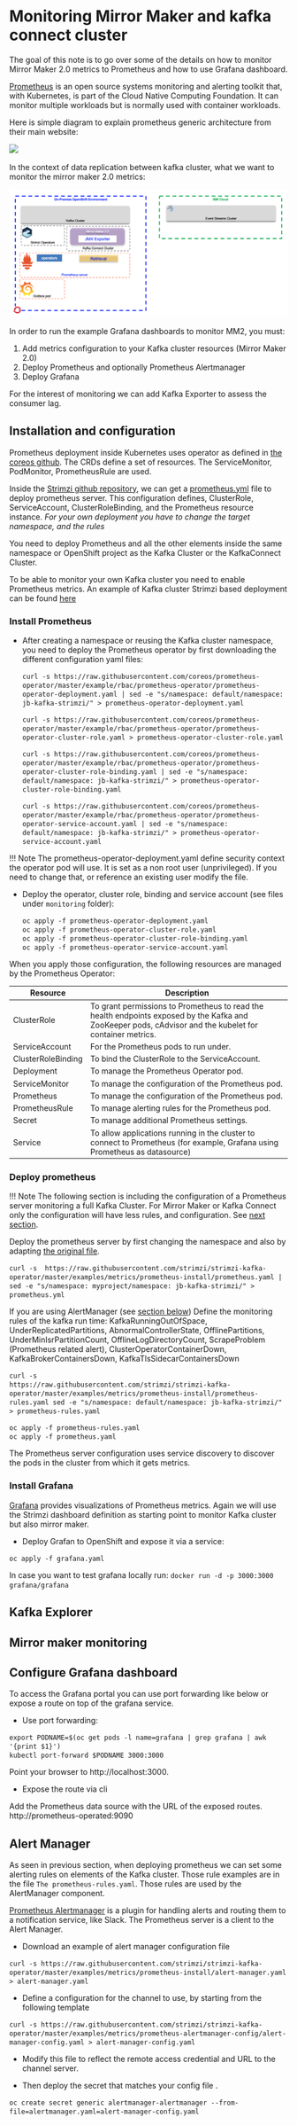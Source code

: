 # Monitoring Mirror Maker and kafka connect cluster

The goal of this note is to go over some of the details on how to monitor Mirror Maker 2.0 metrics to Prometheus and how to use Grafana dashboard.

[Prometheus](https://prometheus.io/docs/introduction/overview/) is an open source systems monitoring and alerting toolkit that, with Kubernetes, is part of the Cloud Native Computing Foundation. It can monitor multiple workloads but is normally used with container workloads. 

Here is simple diagram to explain prometheus generic architecture from their main website:

![](https://prometheus.io/assets/architecture.png)

In the context of data replication between kafka cluster, what we want to monitor the mirror maker 2.0 metrics:

![](images/mm2-monitoring.png)

In order to run the example Grafana dashboards to monitor MM2, you must:

1. Add metrics configuration to your Kafka cluster resources (Mirror Maker 2.0)
2. Deploy Prometheus and optionally Prometheus Alertmanager
3. Deploy Grafana

For the interest of monitoring we can add Kafka Exporter to assess the consumer lag.

## Installation and configuration

Prometheus deployment inside Kubernetes uses operator as defined in [the coreos github](https://github.com/coreos/prometheus-operator). The CRDs define a set of resources. The ServiceMonitor, PodMonitor, PrometheusRule are used.

Inside the [Strimzi github repository](https://github.com/strimzi/strimzi-kafka-operator), we can get a [prometheus.yml](https://github.com/strimzi/strimzi-kafka-operator/blob/master/examples/metrics/prometheus-install/prometheus.yaml) file to deploy prometheus server. This configuration defines, ClusterRole, ServiceAccount, ClusterRoleBinding, and the Prometheus resource instance. 
*For your own deployment you have to change the target namespace, and the rules*

You need to deploy Prometheus and all the other elements inside the same namespace or OpenShift project as the Kafka Cluster or the KafkaConnect Cluster.

To be able to monitor your own Kafka cluster you need to enable Prometheus metrics. An example of Kafka cluster Strimzi based deployment can be found [here](https://github.com/strimzi/strimzi-kafka-operator/blob/master/examples/metrics/kafka-metrics.yaml)


### Install Prometheus

* After creating a namespace or reusing the Kafka cluster namespace, you need to deploy the Prometheus operator by first downloading the different configuration yaml files:

    ```shell
    curl -s https://raw.githubusercontent.com/coreos/prometheus-operator/master/example/rbac/prometheus-operator/prometheus-operator-deployment.yaml | sed -e "s/namespace: default/namespace: jb-kafka-strimzi/" > prometheus-operator-deployment.yaml
    ```

    ```shell
    curl -s https://raw.githubusercontent.com/coreos/prometheus-operator/master/example/rbac/prometheus-operator/prometheus-operator-cluster-role.yaml > prometheus-operator-cluster-role.yaml
    ```

    ```shell
    curl -s https://raw.githubusercontent.com/coreos/prometheus-operator/master/example/rbac/prometheus-operator/prometheus-operator-cluster-role-binding.yaml | sed -e "s/namespace: default/namespace: jb-kafka-strimzi/" > prometheus-operator-cluster-role-binding.yaml
    ```

    ```shell
    curl -s https://raw.githubusercontent.com/coreos/prometheus-operator/master/example/rbac/prometheus-operator/prometheus-operator-service-account.yaml | sed -e "s/namespace: default/namespace: jb-kafka-strimzi/" > prometheus-operator-service-account.yaml
    ```

!!! Note
        The prometheus-operator-deployment.yaml define security context the operator pod will use. It is set as a non root user (unprivileged). If you need to change that, or reference an existing user modify the file.  

* Deploy the operator, cluster role, binding and service account (see files under `monitoring` folder):

    ```shell
    oc apply -f prometheus-operator-deployment.yaml
    oc apply -f prometheus-operator-cluster-role.yaml
    oc apply -f prometheus-operator-cluster-role-binding.yaml
    oc apply -f prometheus-operator-service-account.yaml
    ```

When you apply those configuration, the following resources are managed by the Prometheus Operator:

| Resource | Description | 
| --- | --- | 
|ClusterRole | To grant permissions to Prometheus to read the health endpoints exposed by the Kafka and ZooKeeper pods, cAdvisor and the kubelet for container metrics.|
| ServiceAccount | For the Prometheus pods to run under. |
| ClusterRoleBinding | To bind the ClusterRole to the ServiceAccount.|
| Deployment | To manage the Prometheus Operator pod. |
| ServiceMonitor | To manage the configuration of the Prometheus pod.|
| Prometheus | To manage the configuration of the Prometheus pod. |
| PrometheusRule | To manage alerting rules for the Prometheus pod. |
|  Secret | To manage additional Prometheus settings. |
| Service  | To allow applications running in the cluster to connect to Prometheus (for example, Grafana using Prometheus as datasource) |

### Deploy prometheus

!!! Note
        The following section is including the configuration of a Prometheus server monitoring a full Kafka Cluster. For Mirror Maker or Kafka Connect only the configuration will have less rules, and configuration. See [next section](#mirror-maker-monitoring).


Deploy the prometheus server by first changing the namespace and also by adapting [the original file](https://github.com/strimzi/strimzi-kafka-operator/blob/master/examples/metrics/prometheus-install/prometheus.yaml).

```shell
curl -s  https://raw.githubusercontent.com/strimzi/strimzi-kafka-operator/master/examples/metrics/prometheus-install/prometheus.yaml | sed -e "s/namespace: myproject/namespace: jb-kafka-strimzi/" > prometheus.yml
```

If you are using AlertManager (see [section below](#alert-manager)) Define the monitoring rules of the kafka run time: KafkaRunningOutOfSpace, UnderReplicatedPartitions, AbnormalControllerState, OfflinePartitions, UnderMinIsrPartitionCount, OfflineLogDirectoryCount, ScrapeProblem (Prometheus related alert), ClusterOperatorContainerDown, KafkaBrokerContainersDown, KafkaTlsSidecarContainersDown

```shell
curl -s 
https://raw.githubusercontent.com/strimzi/strimzi-kafka-operator/master/examples/metrics/prometheus-install/prometheus-rules.yaml sed -e "s/namespace: default/namespace: jb-kafka-strimzi/" > prometheus-rules.yaml
```

```shell
oc apply -f prometheus-rules.yaml
oc apply -f prometheus.yaml
```

The Prometheus server configuration uses service discovery to discover the pods in the cluster from which it gets metrics.

### Install Grafana

[Grafana](https://grafana.com/) provides visualizations of Prometheus metrics. Again we will use the Strimzi dashboard definition as starting point to monitor Kafka cluster but also mirror maker.

* Deploy Grafan to OpenShift and expose it via a service:

```shell
oc apply -f grafana.yaml
```

In case you want to test grafana locally run: `docker run -d -p 3000:3000 grafana/grafana`

## Kafka Explorer



## Mirror maker monitoring

## Configure Grafana dashboard

To access the Grafana portal you can use port forwarding like below or expose a route on top of the grafana service.

* Use port forwarding:

```shell
export PODNAME=$(oc get pods -l name=grafana | grep grafana | awk '{print $1}')
kubectl port-forward $PODNAME 3000:3000
```

Point your browser to http://localhost:3000.

* Expose the route via cli

Add the Prometheus data source with the URL of the exposed routes. http://prometheus-operated:9090

## Alert Manager

As seen in previous section, when deploying prometheus we can set some alerting rules on elements of the Kafka cluster. Those rule examples are in the file `The prometheus-rules.yaml`. Those rules are used by the AlertManager component.

[Prometheus Alertmanager](https://prometheus.io/docs/alerting/alertmanager/) is a plugin for handling alerts and routing them to a notification service, like Slack. The Prometheus server is a client to the Alert Manager.

* Download an example of alert manager configuration file

```shell
curl -s https://raw.githubusercontent.com/strimzi/strimzi-kafka-operator/master/examples/metrics/prometheus-install/alert-manager.yaml > alert-manager.yaml
```

* Define a configuration for the channel to use, by starting from the following template

```shell
curl -s https://raw.githubusercontent.com/strimzi/strimzi-kafka-operator/master/examples/metrics/prometheus-alertmanager-config/alert-manager-config.yaml > alert-manager-config.yaml
```

* Modify this file to reflect the remote access credential and URL to the channel server. 

* Then deploy the secret that matches your config file .

```shell
oc create secret generic alertmanager-alertmanager --from-file=alertmanager.yaml=alert-manager-config.yaml
```